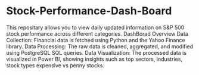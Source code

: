 # Stock-Performance-Dash-Board
This repositary allows you to view daily updated information on S&P 500 stock performance across different categories.
DashBorad Overview
Data Collection: Financial data is fetched using Python and the Yahoo Finance library.
Data Processing: The raw data is cleaned, aggregated, and modified using PostgreSQL SQL queries.
Data Visualization: The processed data is visualized in Power BI, showing insights such as top sectors, industries, stock types expensive vs penny stocks.
